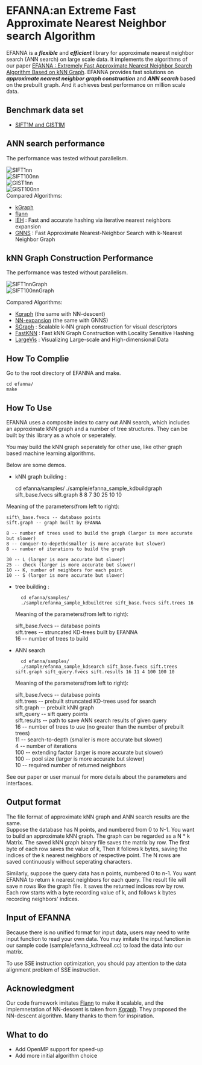 EFANNA:an Extreme Fast Approximate Nearest Neighbor search Algorithm
============
EFANNA is a ***flexible*** and ***efficient*** library for approximate nearest neighbor search (ANN search) on large scale data. It implements the algorithms of our paper [EFANNA : Extremely Fast Approximate Nearest Neighbor Search Algorithm Based on kNN Graph](https://www.baidu.com).
EFANNA provides fast solutions on ***approximate nearest neighbor graph construction*** and ***ANN search*** based on the prebuilt graph. And it achieves best performance on million scale data.

Benchmark data set
-------
* [SIFT1M and GIST1M](http://corpus-texmex.irisa.fr/)

ANN search performance
------
The performance was tested without parallelism.   

![SIFT1nn](http://www.cad.zju.edu.cn/home/dengcai/Data/Hashing/SIFT_1nn.png)    
![SIFT100nn](http://www.cad.zju.edu.cn/home/dengcai/Data/Hashing/SIFT_100nn.png)    
![GIST1nn](http://www.cad.zju.edu.cn/home/dengcai/Data/Hashing/GIST_1nn.png)    
![GIST100nn](http://www.cad.zju.edu.cn/home/dengcai/Data/Hashing/GIST_100nn.png)   
Compared Algorithms:   
* [kGraph](http://www.kgraph.org)  
* [flann](http://www.cs.ubc.ca/research/flann/)   
* [IEH](http://ieeexplore.ieee.org/document/6734715/) : Fast and accurate hashing via iterative nearest neighbors expansion      
* [GNNS](https://webdocs.cs.ualberta.ca/~abbasiya/gnns.pdf) : Fast Approximate Nearest-Neighbor Search with k-Nearest Neighbor Graph     

kNN Graph Construction Performance
------
The performance was tested without parallelism.  

![SIFT1nnGraph](http://www.cad.zju.edu.cn/home/dengcai/Data/Hashing/SIFT_graph.png)    
![SIFT100nnGraph](http://www.cad.zju.edu.cn/home/dengcai/Data/Hashing/GIST_graph.png)   

Compared Algorithms:   
* [Kgraph](http://www.kgraph.org) (the same with NN-descent)   
* [NN-expansion](https://webdocs.cs.ualberta.ca/~abbasiya/gnns.pdf) (the same with GNNS)   
* [SGraph](http://ieeexplore.ieee.org/document/6247790/) : Scalable k-NN graph construction for visual descriptors  
* [FastKNN](http://link.springer.com/chapter/10.1007/978-3-642-40991-2_42) : Fast kNN Graph Construction with Locality Sensitive Hashing  
* [LargeVis](http://dl.acm.org/citation.cfm?id=2883041) : Visualizing Large-scale and High-dimensional Data    

How To Complie
-------
Go to the root directory of EFANNA and make.

	cd efanna/
	make

How To Use
------
EFANNA uses a composite index to carry out ANN search, which includes an approximate kNN graph and a number of tree structures. They can be built by this library as a whole or seperately.  
  
You may build the kNN graph seperately for other use, like other graph based machine learning algorithms.  
 
 Below are some demos.  
* kNN graph building :

    cd efanna/samples/
	./sample/efanna_sample_kdbuildgraph sift_base.fvecs sift.graph 8 8 7 30 25 10 10

 Meaning of the parameters(from left to right):

	sift\_base.fvecs -- database points  
	sift.graph -- graph built by EFANNA   
	
	8 -- number of trees used to build the graph (larger is more accurate but slower)   
	8 -- conquer-to-depeth(smaller is more accurate but slower)   
	8 -- number of iterations to build the graph 
	 
	30 -- L (larger is more accurate but slower)  
	25 -- check (larger is more accurate but slower)  
	10 -- K, number of neighbors for each point    
	10 -- S (larger is more accurate but slower)
	
* tree building :   
    
        cd efanna/samples/
		./sample/efanna_sample_kdbuildtree sift_base.fvecs sift.trees 16
        
  Meaning of the parameters(from left to right):   
  
  sift\_base.fvecs -- database points  
  sift.trees -- struncated KD-trees built by EFANNA  
  16 -- number of trees to build
* ANN search
        
        cd efanna/samples/
		./sample/efanna_sample_kdsearch sift_base.fvecs sift.trees sift.graph sift_query.fvecs sift.results 16 11 4 100 100 10
  
  Meaning of the parameters(from left to right):   
  
  sift\_base.fvecs -- database points  
  sift.trees -- prebuilt struncated KD-trees used for search  
  sift.graph -- prebuilt kNN graph   
  sift\_query -- sift query points  
  sift.results -- path to save ANN search results of given query   
  16 -- number of trees to use (no greater than the number of prebuilt trees)  
  11 -- search-to-depth (smaller is more accurate but slower)   
  4 -- number of iterations   
  100 -- extending factor (larger is more accurate but slower)   
  100 -- pool size (larger is more accurate but slower)   
  10 -- required number of returned neighbors   
  
See our paper or user manual for more details about the parameters and interfaces.

Output format
------
The file format of approximate kNN graph and ANN search results are the same.   
Suppose the database has N points, and numbered from 0 to N-1. You want to build an approximate kNN graph. The graph can be regarded as a N * k Matrix. The saved kNN graph binary file saves the matrix by row. The first byte of each row saves the value of k, Then it follows k bytes, saving the indices of the k nearest neighbors of respective point. The N rows are saved continuously without seperating characters.   

Similarly, suppose the query data has n points, numbered 0 to n-1. You want EFANNA to return k nearest neighbors for each query. The result file will save n rows like the graph file. It saves the returned indices row by row. Each row starts with a byte recording value of k, and follows k bytes recording neighbors' indices.  

Input of EFANNA
------
Because there is no unified format for input data, users may need to write input function to read your own data. You may imitate the input function in our sample code (sample/efanna\_kdtreeall.cc) to load the data into our matrix.

To use SSE instruction optimization, you should pay attention to the data alignment problem of SSE instruction.  

Acknowledgment
------
Our code framework imitates [Flann](http://www.cs.ubc.ca/research/flann/) to make it scalable, and the implemnetation of NN-descent is taken from [Kgraph](http://www.kgraph.org). They proposed the NN-descent algorithm. Many thanks to them for inspiration.

What to do
-------
* Add OpenMP support for speed-up
* Add more initial algorithm choice	